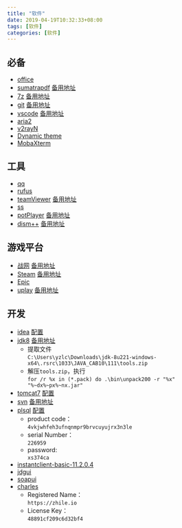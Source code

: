 ```yaml
---
title: "软件"
date: 2019-04-19T10:32:33+08:00
tags: [软件]
categories: [软件]
---
```


## 必备
- [office](https://otp.landian.vip/redirect/download.html)
- [sumatrapdf](https://www.sumatrapdfreader.org/downloadafter.html) [备用地址](https://sm.myapp.com/original/Office/SumatraPDF-3.1.2-64-install.exe)
- [7z](https://www.7-zip.org/a/7z1900-x64.exe) [备用地址](https://dl.softmgr.qq.com/original/Compression/7z1900-x64.exe)
- [git](https://git-scm.com/downloads) [备用地址](https://dl.softmgr.qq.com/original/Development/Git-2.25.1-64-bit.exe)
- [vscode](https://code.visualstudio.com/docs/?dv=win64user) [备用地址](https://dl.softmgr.qq.com/original/Development/VSCodeUserSetup-x64-1.40.2.exe)
- [aria2](/files/soft/aria2.zip)
- [v2rayN](https://github.com/2dust/v2rayN/releases)
- [Dynamic theme](https://www.microsoft.com/store/productId/9NBLGGH1ZBKW)
- [MobaXterm](https://mobaxterm.mobatek.net/download-home-edition.html)

## 工具
- [qq](https://www.microsoft.com/store/productId/9NHLGF0ZWC5S)
- [rufus](https://github.com/pbatard/rufus/releases)
- [teamViewer](https://dl.tvcdn.de/download/TeamViewerPortable.zip) [备用地址](https://dl.softmgr.qq.com/original/net_app/TeamViewer_Setup_15.3.2682.0.exe)
- [ss](https://github.com/shadowsocks/shadowsocks-windows/releases)
- [potPlayer](https://www.videohelp.com/software/PotPlayer/old-versions#download) [备用地址](https://dl.softmgr.qq.com/original/Video/PotPlayerSetup64_1.7.16291_1.exe)
- [dism++](https://www.chuyu.me/zh-Hans/index.html) [备用地址](https://dl.softmgr.qq.com/original/System/Dism10.1.1000.100.zip)

## 游戏平台
- [战网](https://www.battlenet.com.cn/download/getInstallerForGame?os=win&locale=zhCN&version=LIVE&gameProgram=BATTLENET_APP) [备用地址](https://dl.softmgr.qq.com/original/game/Battle.net-Setup-CN_1.19.1.11809.exe)
- [Steam](https://store.steampowered.com/) [备用地址](https://sm.myapp.com/original/game/SteamSetup-0902.exe)
- [Epic](https://launcher-public-service-prod06.ol.epicgames.com/launcher/api/installer/download/EpicGamesLauncherInstaller.msi)
- [uplay](http://ubi.li/4vxt9) [备用地址](https://sm.myapp.com/original/game/UplayInstaller-71.0.exe)

## 开发
- [idea](https://www.jetbrains.com/idea/download/download-thanks.html?platform=windowsZip&code=IIC) [配置](https://yzlc.xyz/post/config/idea/)
- [jdk8](https://www.oracle.com/technetwork/java/javase/downloads/jdk8-downloads-2133151.html) [备用地址](https://dl.softmgr.qq.com/original/Development/jdk-8u191-windows-x64-8.0.1910.12.exe)
  - 提取文件  
  `C:\Users\yzlc\Downloads\jdk-8u221-windows-x64\.rsrc\1033\JAVA_CAB10\111\tools.zip`
  - 解压`tools.zip`，执行  
  `for /r %x in (*.pack) do .\bin\unpack200 -r "%x" "%~dx%~px%~nx.jar"`
- [tomcat7](https://tomcat.apache.org/download-70.cgi) [配置](https://yzlc.xyz/post/config/tomcat/)
- [svn](https://osdn.net/projects/tortoisesvn/storage/1.13.1/Application/TortoiseSVN-1.13.1.28686-x64-svn-1.13.0.msi/) [备用地址](https://dl.softmgr.qq.com/original/Development/TortoiseSVN-1.13.1.28686-x64-svn-1.13.0.msi)
- [plsql](http://www.allroundautomations.com/files/plsqldev1306x64.msi) [配置](https://yzlc.xyz/post/config/plsql/)
  - product code：  
    `4vkjwhfeh3ufnqnmpr9brvcuyujrx3n3le`
  - serial Number：  
    `226959`
  - password:  
    `xs374ca`
- [instantclient-basic-11.2.0.4](https://www.oracle.com/database/technologies/instant-client/winx64-64-downloads.html)
- [jdgui](/files/soft/jdgui.zip)
- [soapui](http://smartbearsoftware.com/distrib/soapui/3.0.1/soapui-3.0.1-windows-bin.zip)
- [charles](https://www.charlesproxy.com/latest-release/download.do#)
  - Registered Name：  
    `https://zhile.io`
  - License Key：  
    `48891cf209c6d32bf4`